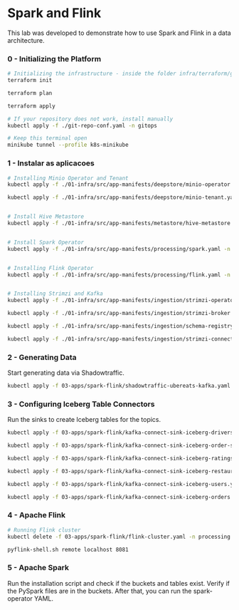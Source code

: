 # Spark and Flink


This lab was developed to demonstrate how to use Spark and Flink in a data architecture.


### 0 - Initializing the Platform


```sh
# Initializing the infrastructure - inside the folder infra/terraform/gitops/argocd
terraform init

terraform plan

terraform apply

# If your repository does not work, install manually
kubectl apply -f ./git-repo-conf.yaml -n gitops

# Keep this terminal open
minikube tunnel --profile k8s-minikube
```



### 1 - Instalar as aplicacoes

```sh
# Installing Minio Operator and Tenant
kubectl apply -f ./01-infra/src/app-manifests/deepstore/minio-operator.yaml -n gitops

kubectl apply -f ./01-infra/src/app-manifests/deepstore/minio-tenant.yaml -n gitops


# Install Hive Metastore
kubectl apply -f ./01-infra/src/app-manifests/metastore/hive-metastore.yaml -n gitops


# Install Spark Operator
kubectl apply -f ./01-infra/src/app-manifests/processing/spark.yaml -n gitops


# Installing Flink Operator
kubectl apply -f ./01-infra/src/app-manifests/processing/flink.yaml -n gitops


# Installing Strimzi and Kafka
kubectl apply -f ./01-infra/src/app-manifests/ingestion/strimzi-operator.yaml -n gitops

kubectl apply -f ./01-infra/src/app-manifests/ingestion/strimzi-broker.yaml -n gitops

kubectl apply -f ./01-infra/src/app-manifests/ingestion/schema-registry.yaml -n gitops

kubectl apply -f ./01-infra/src/app-manifests/ingestion/strimzi-connect.yaml -n gitops
```



### 2 - Generating Data

Start generating data via Shadowtraffic.

```sh
kubectl apply -f 03-apps/spark-flink/shadowtraffic-ubereats-kafka.yaml -n ingestion
```



### 3 - Configuring Iceberg Table Connectors

Run the sinks to create Iceberg tables for the topics.

```sh
kubectl apply -f 03-apps/spark-flink/kafka-connect-sink-iceberg-drivers.yaml -n ingestion

kubectl apply -f 03-apps/spark-flink/kafka-connect-sink-iceberg-order-status.yaml -n ingestion

kubectl apply -f 03-apps/spark-flink/kafka-connect-sink-iceberg-ratings.yaml -n ingestion

kubectl apply -f 03-apps/spark-flink/kafka-connect-sink-iceberg-restaurants.yaml -n ingestion

kubectl apply -f 03-apps/spark-flink/kafka-connect-sink-iceberg-users.yaml -n ingestion

kubectl apply -f 03-apps/spark-flink/kafka-connect-sink-iceberg-orders.yaml -n ingestion
```



### 4 - Apache Flink

```sh
# Running Flink cluster
kubectl delete -f 03-apps/spark-flink/flink-cluster.yaml -n processing

pyflink-shell.sh remote localhost 8081
```



### 5 - Apache Spark

Run the installation script and check if the buckets and tables exist. Verify if the PySpark files are in the buckets. After that, you can run the spark-operator YAML.
